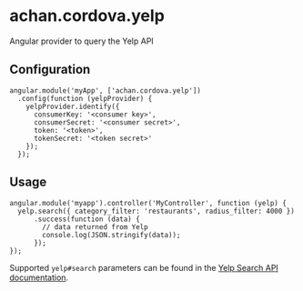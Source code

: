 achan.cordova.yelp
==================

Angular provider to query the Yelp API

## Configuration

    angular.module('myApp', ['achan.cordova.yelp'])
      .config(function (yelpProvider) {
        yelpProvider.identify({
          consumerKey: '<consumer key>',
          consumerSecret: '<consumer secret>',
          token: '<token>',
          tokenSecret: '<token secret>'
        });
      });

## Usage

    angular.module('myapp').controller('MyController', function (yelp) {
      yelp.search({ category_filter: 'restaurants', radius_filter: 4000 })
          .success(function (data) {
            // data returned from Yelp
            console.log(JSON.stringify(data));
          });
    });

Supported `yelp#search` parameters can be found in the
[Yelp Search API documentation](http://www.yelp.com/developers/documentation/v2/search_api#searchGP).
